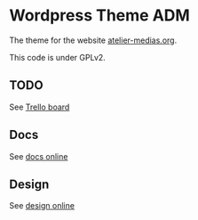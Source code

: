 # Wordpress Theme ADM

The theme for the website [atelier-medias.org](http://www.atelier-medias.org/).

This code is under GPLv2.


## TODO

See [Trello board](https://trello.com/b/0rU5rbGR/site-adm)


## Docs

See [docs online](https://docs.google.com/spreadsheet/ccc?key=0AnxUXXNvhG7ddEJqTkxPS284a3IxRTctVVp3amhrX0E&usp=drive_web#gid=7)


## Design

See [design online](https://projects.invisionapp.com/share/C6IXCXDH#/screens/11034828?maintainScrollPosition=false)
    

